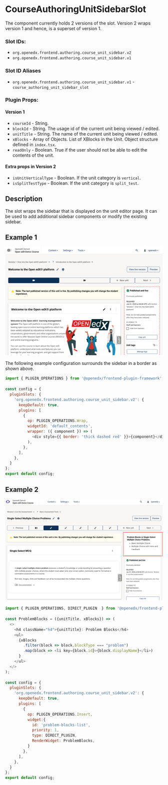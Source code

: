 # CourseAuthoringUnitSidebarSlot

The component currently holds 2 versions of the slot. Version 2 wraps version 1 and hence, is a
superset of version 1.

### Slot IDs:
* `org.openedx.frontend.authoring.course_unit_sidebar.v2`
* `org.openedx.frontend.authoring.course_unit_sidebar.v1`

### Slot ID Aliases
* `org.openedx.frontend.authoring.course_unit_sidebar.v1` - `course_authoring_unit_sidebar_slot`

### Plugin Props:

#### Version 1

* `courseId` - String.
* `blockId` - String. The usage id of the current unit being viewed / edited.
* `unitTitle` - String. The name of the current unit being viewed / edited.
* `xBlocks` - Array of Objects. List of XBlocks in the Unit. Object structure defined in `index.tsx`.
* `readOnly` - Boolean. True if the user should not be able to edit the contents of the unit.

#### Extra props in Version 2

* `isUnitVerticalType` - Boolean. If the unit category is `vertical`.
* `isSplitTestType` - Boolean. If the unit category is `split_test`.

## Description

The slot wraps the sidebar that is displayed on the unit editor page. It can
be used to add additional sidebar components or modify the existing sidebar.

## Example 1

![Screenshot of the unit sidebar surrounded by border](./images/unit_sidebar_with_border.png)

The following example configuration surrounds the sidebar in a border as shown above.

```js
import { PLUGIN_OPERATIONS } from '@openedx/frontend-plugin-framework';

const config = {
  pluginSlots: {
    'org.openedx.frontend.authoring.course_unit_sidebar.v2': {
      keepDefault: true,
      plugins: [
        {
          op: PLUGIN_OPERATIONS.Wrap,
          widgetId: 'default_contents',
          wrapper: ({ component }) => (
            <div style={{ border: 'thick dashed red' }}>{component}</div>
          ),
        },
      ],
    },
  }
};
export default config;
```

## Example 2

![Screenshot of the unit sidebar with an extra component listing all the problem blocks](./images/unit_sidebar_with_problem_blocks_list.png)

```js
import { PLUGIN_OPERATIONS, DIRECT_PLUGIN  } from '@openedx/frontend-plugin-framework';

const ProblemBlocks = ({unitTitle, xBlocks}) => (
  <>
    <h4 className="h4">{unitTitle}: Problem Blocks</h4>
    <ul>
      {xBlocks
        .filter(block => block.blockType === "problem")
        .map(block => <li key={block.id}>{block.displayName}</li>)
      }
    </ul>
  </>
);

const config = {
  pluginSlots: {
    'org.openedx.frontend.authoring.course_unit_sidebar.v2': {
      keepDefault: true,
      plugins: [
        {
          op: PLUGIN_OPERATIONS.Insert,
          widget:{
            id: 'problem-blocks-list',
            priority: 1,
            type: DIRECT_PLUGIN,
            RenderWidget: ProblemBlocks,
          }
        },
      ],
    },
  }
};
export default config;
```

